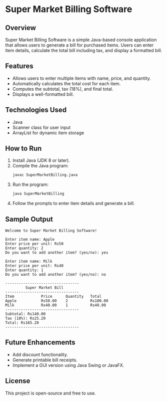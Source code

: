 # Super Market Billing Software

## Overview
Super Market Billing Software is a simple Java-based console application that allows users to generate a bill for purchased items. Users can enter item details, calculate the total bill including tax, and display a formatted bill.

## Features
- Allows users to enter multiple items with name, price, and quantity.
- Automatically calculates the total cost for each item.
- Computes the subtotal, tax (18%), and final total.
- Displays a well-formatted bill.

## Technologies Used
- Java
- Scanner class for user input
- ArrayList for dynamic item storage

## How to Run
1. Install Java (JDK 8 or later).
2. Compile the Java program:
   ```sh
   javac SuperMarketBilling.java
   ```
3. Run the program:
   ```sh
   java SuperMarketBilling
   ```
4. Follow the prompts to enter item details and generate a bill.

## Sample Output
```
Welcome to Super Market Billing Software!

Enter item name: Apple
Enter price per unit: Rs50
Enter quantity: 2
Do you want to add another item? (yes/no): yes

Enter item name: Milk
Enter price per unit: Rs40
Enter quantity: 1
Do you want to add another item? (yes/no): no

---------------------------------
         Super Market Bill       
---------------------------------
Item            Price      Quantity   Total     
Apple           Rs50.00    2          Rs100.00  
Milk            Rs40.00    1          Rs40.00   
---------------------------------
Subtotal: Rs140.00
Tax (18%): Rs25.20
Total: Rs165.20
---------------------------------
```

## Future Enhancements
- Add discount functionality.
- Generate printable bill receipts.
- Implement a GUI version using Java Swing or JavaFX.

## License
This project is open-source and free to use.

